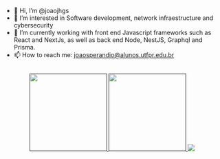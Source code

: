 - 👋 Hi, I’m @joaojhgs
- 👀 I’m interested in Software development, network infraestructure and cybersecurity
- 🌱 I’m currently working with front end Javascript frameworks such as React and NextJs, as well as back end Node, NestJS, Graphql and Prisma.
- 📫 How to reach me: joaosperandio@alunos.utfpr.edu.br
##
<div align="center">
  <a href="">
  <img height="180em" src="https://github-readme-stats.vercel.app/api?username=joaojhgs&show_icons=true&theme=dracula&include_all_commits=true&count_private=true"/>
  <img height="180em" src="https://github-readme-stats.vercel.app/api/top-langs/?username=joaojhgs&layout=compact&langs_count=7&theme=dracula"/>
  <img src="https://github-readme-stats.vercel.app/api/wakatime?username=joaojhgs&layout=compact&theme=dracula"/>
</div>
